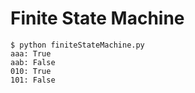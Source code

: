 # Finite State Machine

```
$ python finiteStateMachine.py 
aaa: True
aab: False
010: True
101: False
```